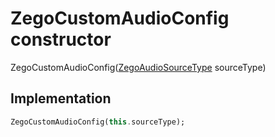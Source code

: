 


# ZegoCustomAudioConfig constructor







ZegoCustomAudioConfig([ZegoAudioSourceType](../../zego_uikit_prebuilt_live_audio_room/ZegoAudioSourceType.md) sourceType)





## Implementation

```dart
ZegoCustomAudioConfig(this.sourceType);
```







